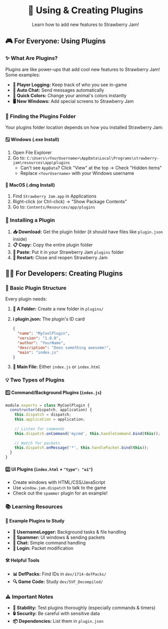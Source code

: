 <div align="center">
  <h1>🔌 Using & Creating Plugins</h1>
  <p>Learn how to add new features to Strawberry Jam!</p>
</div>

## 🎮 For Everyone: Using Plugins

### ✨ What Are Plugins?

Plugins are like power-ups that add cool new features to Strawberry Jam! Some examples:
*   **👥 Player Logging:** Keep track of who you see in-game
*   **💬 Auto Chat:** Send messages automatically
*   **🎨 Quick Colors:** Change your animal's colors instantly
*   **🖥️ New Windows:** Add special screens to Strawberry Jam

### 📂 Finding the Plugins Folder

Your plugins folder location depends on how you installed Strawberry Jam:

#### 🪟 Windows (.exe Install)
1.  Open File Explorer
2.  Go to: `C:\Users\<YourUsername>\AppData\Local\Programs\strawberry-jam\resources\app\plugins`
    *   Can't see `AppData`? Click "View" at the top → Check "Hidden items"
    *   Replace `<YourUsername>` with your Windows username

#### 🍎 MacOS (.dmg Install)
1.  Find `Strawberry Jam.app` in Applications
2.  Right-click (or Ctrl-click) → "Show Package Contents"
3.  Go to: `Contents/Resources/app/plugins`

### 🚀 Installing a Plugin

1.  **📥 Download:** Get the plugin folder (it should have files like `plugin.json` inside)
2.  **📋 Copy:** Copy the entire plugin folder
3.  **📁 Paste:** Put it in your Strawberry Jam `plugins` folder
4.  **🔄 Restart:** Close and reopen Strawberry Jam

## 👩‍💻 For Developers: Creating Plugins

### 📝 Basic Plugin Structure

Every plugin needs:

1.  **📁 A Folder:** Create a new folder in `plugins/`
2.  **ℹ️ plugin.json:** The plugin's ID card
    ```json
    {
      "name": "MyCoolPlugin",
      "version": "1.0.0",
      "author": "YourName",
      "description": "Does something awesome!",
      "main": "index.js"
    }
    ```

3.  **🔧 Main File:** Either `index.js` or `index.html`

### 💡 Two Types of Plugins

#### 1️⃣ Command/Background Plugins (`index.js`)
```javascript
module.exports = class MyCoolPlugin {
  constructor(dispatch, application) {
    this.dispatch = dispatch;
    this.application = application;
    
    // Listen for commands
    this.dispatch.onCommand('mycmd', this.handleCommand.bind(this));
    
    // Watch for packets
    this.dispatch.onMessage('*', this.handlePacket.bind(this));
  }
}
```

#### 2️⃣ UI Plugins (`index.html` + `"type": "ui"`)
*   Create windows with HTML/CSS/JavaScript
*   Use `window.jam.dispatch` to talk to the game
*   Check out the `spammer` plugin for an example!

### 📚 Learning Resources

#### 🎯 Example Plugins to Study
*   **📝 UsernameLogger:** Background tasks & file handling
*   **💬 Spammer:** UI windows & sending packets
*   **💭 Chat:** Simple command handling
*   **🔑 Login:** Packet modification

#### 🛠️ Helpful Tools
*   **📊 DefPacks:** Find IDs in `dev/1714-defPacks/`
*   **🔍 Game Code:** Study `dev/SVF_Decompiled/`

### ⚠️ Important Notes

*   **🐛 Stability:** Test plugins thoroughly (especially commands & timers)
*   **🔒 Security:** Be careful with sensitive data
*   **📦 Dependencies:** List them in `plugin.json`
